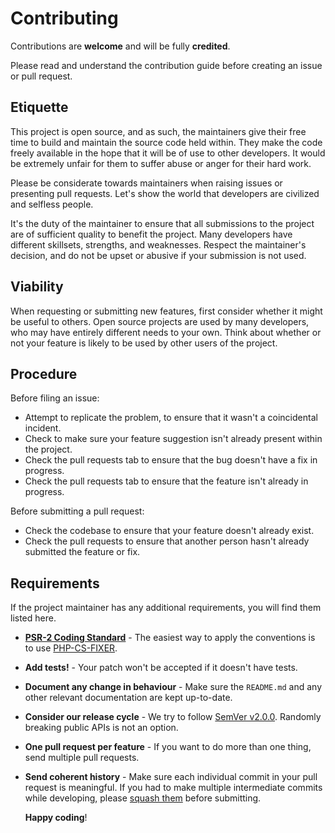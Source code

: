 # Contributing
  
  Contributions are **welcome** and will be fully **credited**.
  
  Please read and understand the contribution guide before creating an issue or pull request.
  
  ## Etiquette
  
  This project is open source, and as such, the maintainers give their free time to build and maintain the source code
  held within. They make the code freely available in the hope that it will be of use to other developers. It would be
  extremely unfair for them to suffer abuse or anger for their hard work.
  
  Please be considerate towards maintainers when raising issues or presenting pull requests. Let's show the
  world that developers are civilized and selfless people.
  
  It's the duty of the maintainer to ensure that all submissions to the project are of sufficient
  quality to benefit the project. Many developers have different skillsets, strengths, and weaknesses. Respect the maintainer's decision, and do not be upset or abusive if your submission is not used.
  
  ## Viability
  
  When requesting or submitting new features, first consider whether it might be useful to others. Open
  source projects are used by many developers, who may have entirely different needs to your own. Think about
  whether or not your feature is likely to be used by other users of the project.

## Procedure

Before filing an issue:

  - Attempt to replicate the problem, to ensure that it wasn't a coincidental incident.
  - Check to make sure your feature suggestion isn't already present within the project.
  - Check the pull requests tab to ensure that the bug doesn't have a fix in progress.
  - Check the pull requests tab to ensure that the feature isn't already in progress.

Before submitting a pull request:

  - Check the codebase to ensure that your feature doesn't already exist.
  - Check the pull requests to ensure that another person hasn't already submitted the feature or fix.

## Requirements
  
  If the project maintainer has any additional requirements, you will find them listed here.

- **[PSR-2 Coding Standard](https://github.com/php-fig/fig-standards/blob/master/accepted/PSR-2-coding-style-guide.md)** - The easiest way to apply the conventions is to use [PHP-CS-FIXER](https://github.com/PHP-CS-Fixer/PHP-CS-Fixer).

- **Add tests!** - Your patch won't be accepted if it doesn't have tests.

- **Document any change in behaviour** - Make sure the `README.md` and any other relevant documentation are kept up-to-date.

- **Consider our release cycle** - We try to follow [SemVer v2.0.0](https://semver.org/). Randomly breaking public APIs is not an option.

- **One pull request per feature** - If you want to do more than one thing, send multiple pull requests.

- **Send coherent history** - Make sure each individual commit in your pull request is meaningful. If you had to make multiple intermediate commits while developing, please [squash them](https://www.git-scm.com/book/en/v2/Git-Tools-Rewriting-History#Changing-Multiple-Commit-Messages) before submitting.
  
  **Happy coding**!
